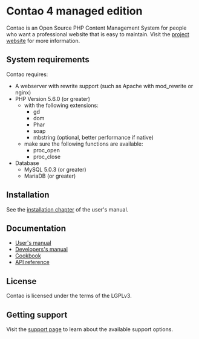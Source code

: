 Contao 4 managed edition
========================

Contao is an Open Source PHP Content Management System for people who want a
professional website that is easy to maintain. Visit the [project website][1]
for more information.


System requirements
-------------------

Contao requires:

* A webserver with rewrite support (such as Apache with mod_rewrite or nginx)
* PHP Version 5.6.0 (or greater)
  * with the following extensions:
    * gd
    * dom
    * Phar
    * soap
    * mbstring (optional, better performance if native)
  * make sure the following functions are available:
    * proc_open
    * proc_close
* Database
  * MySQL 5.0.3 (or greater)
  * MariaDB (or greater)


Installation
------------

See the [installation chapter][2] of the user's manual.


Documentation
-------------

 * [User's manual][3]
 * [Developers's manual][4]
 * [Cookbook][5]
 * [API reference][6]


License
-------

Contao is licensed under the terms of the LGPLv3.


Getting support
---------------

Visit the [support page][7] to learn about the available support options.


[1]: https://contao.org
[2]: https://docs.contao.org/books/manual/current/en/01-installation/installing-contao.html
[3]: https://docs.contao.org/books/manual/current/
[4]: https://docs.contao.org/books/extending-contao4/
[5]: https://docs.contao.org/books/cookbook/
[6]: https://docs.contao.org/books/api/
[7]: https://contao.org/support.html
